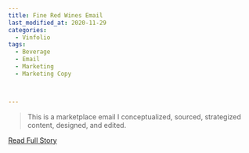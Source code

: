 ```yaml
---
title: Fine Red Wines Email
last_modified_at: 2020-11-29
categories:
  - Vinfolio
tags:
  - Beverage
  - Email
  - Marketing
  - Marketing Copy



---
```


> This is a marketplace email I conceptualized, sourced, strategized content, designed, and edited.

<a href="http://links.vinfolio.com/e/evib?_t=414f72b8e11b4850bb66506e2c10eaa1&_m=e48e0bc1f9044600be83dc3765029522&_e=qUM4d7Cbvkhcp1JS2lKCOhFRQZNsYGoHFP6_rdOpDi3LtOP_lmIdoQQ-D86SmBNjRv16fP06c87PU-Xglhz4eP1EaEBz5gfghn9RkvpkQqlDAW-rPIIUDMycW6bXG3bP" target="_blank">Read Full Story</a>
